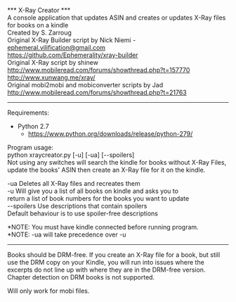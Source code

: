 *** X-Ray Creator ***  
A console application that updates ASIN and creates or updates X-Ray files for books on a kindle  
Created by S. Zarroug  
Original X-Ray Builder script  by Nick Niemi - ephemeral.vilification@gmail.com  
https://github.com/Ephemerality/xray-builder  
Original X-Ray script by shinew  
http://www.mobileread.com/forums/showthread.php?t=157770  
http://www.xunwang.me/xray/  
Original mobi2mobi and mobiconverter scripts by Jad  
http://www.mobileread.com/forums/showthread.php?t=21763  
  
**********************
   
Requirements:  
* Python 2.7  
  * https://www.python.org/downloads/release/python-279/  
  
Program usage:  
python xraycreator.py [-u] [-ua] [--spoilers]  
Not using any switches will search the kindle for books without X-Ray Files,  
update the books' ASIN then create an X-Ray file for it on the kindle.  
  
-ua				Deletes all X-Ray files and recreates them  
-u 				Will give you a list of all books on kindle and asks you to  
				return a list of book numbers for the books you want to update  
--spoilers		Use descriptions that contain spoilers  
				Default behaviour is to use spoiler-free descriptions  

*NOTE: You must have kindle connected before running program.  
*NOTE: -ua will take precedence over -u  
  
**********************
  
Books should be DRM-free. If you create an X-Ray file for a book, but still use the DRM copy on your Kindle, you will run into issues where the excerpts do not line up with where they are in the DRM-free version. Chapter detection on DRM books is not supported.  
  
Will only work for mobi files.  
